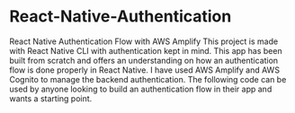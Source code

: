 # React-Native-Authentication
React Native Authentication Flow with AWS Amplify
This project is made with React Native CLI with authentication kept in mind. This app has been built from scratch and offers an understanding on how an authentication
flow is done properly in React Native. I have used AWS Amplify and AWS Cognito to manage the backend authentication. The following code can be used by anyone 
looking to build an authentication flow in their app and wants a starting point.
